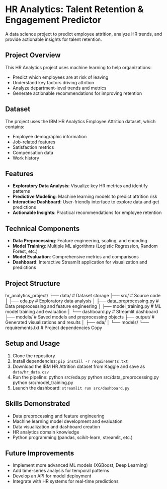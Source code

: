 # HR Analytics: Talent Retention & Engagement Predictor

A data science project to predict employee attrition, analyze HR trends, and provide actionable insights for talent retention.

## Project Overview

This HR Analytics project uses machine learning to help organizations:
- Predict which employees are at risk of leaving
- Understand key factors driving attrition
- Analyze department-level trends and metrics
- Generate actionable recommendations for improving retention

## Dataset

The project uses the IBM HR Analytics Employee Attrition dataset, which contains:
- Employee demographic information
- Job-related features
- Satisfaction metrics
- Compensation data
- Work history

## Features

- **Exploratory Data Analysis**: Visualize key HR metrics and identify patterns
- **Predictive Modeling**: Machine learning models to predict attrition risk
- **Interactive Dashboard**: User-friendly interface to explore data and get predictions
- **Actionable Insights**: Practical recommendations for employee retention

## Technical Components

- **Data Preprocessing**: Feature engineering, scaling, and encoding
- **Model Training**: Multiple ML algorithms (Logistic Regression, Random Forest, etc.)
- **Model Evaluation**: Comprehensive metrics and comparisons
- **Dashboard**: Interactive Streamlit application for visualization and predictions

## Project Structure
hr_analytics_project/
├── data/                  # Dataset storage
├── src/                   # Source code
│   ├── eda.py             # Exploratory data analysis
│   ├── data_preprocessing.py  # Data preprocessing and feature engineering
│   ├── model_training.py  # ML model training and evaluation
│   └── dashboard.py       # Streamlit dashboard
├── models/                # Saved models and preprocessing objects
├── output/                # Generated visualizations and results
│   ├── eda/
│   └── models/
└── requirements.txt       # Project dependencies
Copy
## Setup and Usage

1. Clone the repository
2. Install dependencies: `pip install -r requirements.txt`
3. Download the IBM HR Attrition dataset from Kaggle and save as `data/hr_data.csv`
4. Run the pipeline:
python src/eda.py
python src/data_preprocessing.py
python src/model_training.py
5. Launch the dashboard: `streamlit run src/dashboard.py`

## Skills Demonstrated

- Data preprocessing and feature engineering
- Machine learning model development and evaluation
- Data visualization and dashboard creation
- HR analytics domain knowledge
- Python programming (pandas, scikit-learn, streamlit, etc.)

## Future Improvements

- Implement more advanced ML models (XGBoost, Deep Learning)
- Add time-series analysis for temporal patterns
- Develop an API for model deployment
- Integrate with HR systems for real-time predictions
